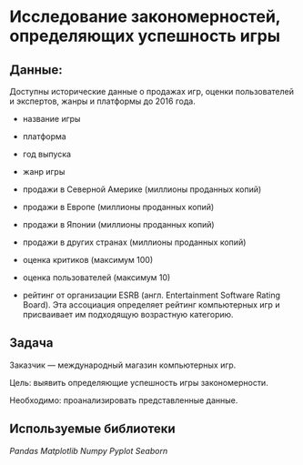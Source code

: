 # Исследование закономерностей, определяющих успешность игры

## Данные:

Доступны исторические данные о продажах игр, оценки пользователей и экспертов, жанры и платформы до 2016 года.

- название игры

- платформа

- год выпуска

- жанр игры

- продажи в Северной Америке (миллионы проданных копий)

- продажи в Европе (миллионы проданных копий)

- продажи в Японии (миллионы проданных копий)

- продажи в других странах (миллионы проданных копий)

- оценка критиков (максимум 100)

- оценка пользователей (максимум 10)

- рейтинг от организации ESRB (англ. Entertainment Software Rating Board). Эта ассоциация определяет рейтинг компьютерных игр и присваивает им подходящую возрастную категорию.

## Задача

Заказчик — международный магазин компьютерных игр. 

Цель: выявить определяющие успешность игры закономерности.

Необходимо: проанализировать представленные данные.

## Используемые библиотеки

*Pandas*
*Matplotlib*
*Numpy*
*Pyplot*
*Seaborn*